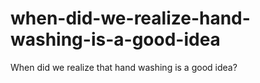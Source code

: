 # when-did-we-realize-hand-washing-is-a-good-idea
When did we realize that hand washing is a good idea?
